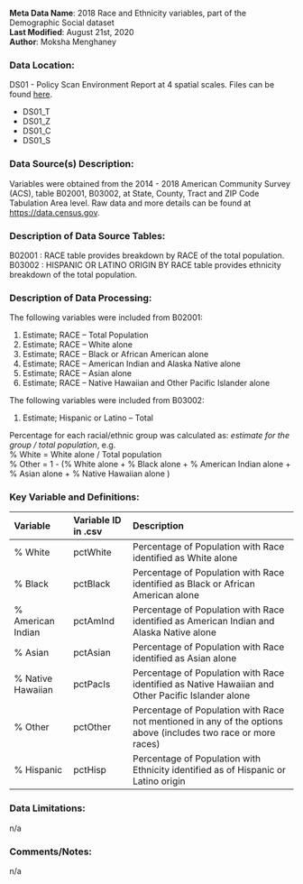 **Meta Data Name**: 2018 Race and Ethnicity variables, part of the Demographic Social dataset  
**Last Modified**: August 21st, 2020  
**Author**: Moksha Menghaney  

### Data Location: 
DS01 - Policy Scan Environment Report at 4 spatial scales. Files can be found [here](https://github.com/GeoDaCenter/opioid-policy-scan/tree/master/Policy_Scan/data_final).
* DS01_T  
* DS01_Z  
* DS01_C  
* DS01_S  

### Data Source(s) Description:  
Variables were obtained from the 2014 - 2018 American Community Survey (ACS), table B02001, B03002, at State, County, Tract and ZIP Code Tabulation Area level. Raw data and more details can be found at https://data.census.gov.

### Description of Data Source Tables:
B02001 : RACE table provides breakdown by RACE of the total population. 
B03002 : HISPANIC OR LATINO ORIGIN BY RACE table provides ethnicity breakdown of the total population.

### Description of Data Processing: 
The following variables were included from B02001:  
  1.	Estimate; RACE – Total Population  
  2.	Estimate; RACE – White alone 
  3.	Estimate; RACE – Black or African American alone 
  4.	Estimate; RACE – American Indian and Alaska Native alone 
  5.	Estimate; RACE – Asian alone 
  6.	Estimate; RACE – Native Hawaiian and Other Pacific Islander alone 

The following variables were included from B03002:
  1.	Estimate; Hispanic or Latino – Total  

Percentage for each racial/ethnic group was calculated as: *estimate for the group / total population*, e.g.  
    % White = White alone / Total population   
    % Other  = 1 - (% White alone + % Black alone + % American Indian alone + % Asian alone + % Native Hawaiian alone )

### Key Variable and Definitions:
| Variable | Variable ID in .csv | Description |
|:---------|:--------------------|:------------|
| % White  | pctWhite | Percentage of Population with Race identified as White alone |
| % Black  | pctBlack | Percentage of Population with Race identified as Black or African American alone |
| % American Indian | pctAmInd | Percentage of Population with Race identified as American Indian and Alaska Native alone |
| % Asian  | pctAsian | Percentage of Population with Race identified as Asian alone |
| % Native Hawaiian | pctPacIs | Percentage of Population with Race identified as Native Hawaiian and Other Pacific Islander alone |
| % Other | pctOther | Percentage of Population with Race not mentioned in any of the options above (includes two race or more races) |
| % Hispanic | pctHisp | Percentage of Population with Ethnicity identified as of Hispanic or Latino origin |

### Data Limitations:
n/a

### Comments/Notes:
n/a
